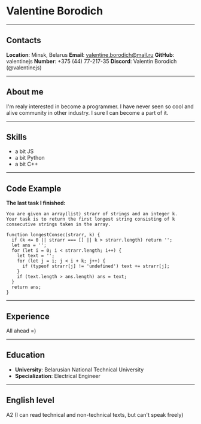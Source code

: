 # Valentine Borodich
---
## Contacts

__Location__: Minsk, Belarus
__Email__: valentine.borodich@mail.ru
__GitHub__: valentinejs
__Number__: +375 (44) 77-217-35
__Discord__: Valentin Borodich (@valentinejs)

---

## About me
I'm realy interested in become a programmer. I have never seen so cool and alive community in other industry. I sure I can become a part of it.

---
## Skills

* a bit JS
* a bit Python
* a bit C++

---
## Code Example
__The last task I finished:__
```
You are given an array(list) strarr of strings and an integer k. 
Your task is to return the first longest string consisting of k consecutive strings taken in the array.

function longestConsec(strarr, k) {
  if (k <= 0 || strarr === [] || k > strarr.length) return '';
  let ans = '';
  for (let i = 0; i < strarr.length; i++) {
    let text = '';
    for (let j = i; j < i + k; j++) {
      if (typeof strarr[j] != 'undefined') text += strarr[j];
    }
    if (text.length > ans.length) ans = text;
  }
  return ans;
}
```
---
## Experience
All ahead =)

---
## Education
* __University__: Belarusian National Technical University
* __Specialization__: Electrical Engineer

---
## English level
A2 (I can read technical and non-technical texts, but can't speak freely)